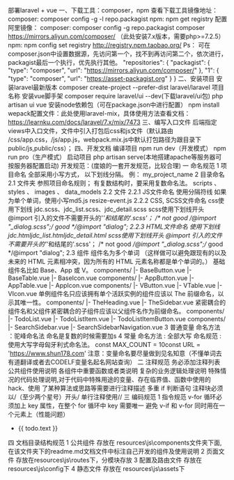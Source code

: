 部署laravel + vue
一、下载工具：composer，npm
查看下载工具镜像地址：
composer:	composer config -g -l repo.packagist
npm: 	npm get registry 
配置阿里镜像：
composer: 
composer config -g repo.packagist composer https://mirrors.aliyun.com/composer/
（此处安装7.x版本，需要php>=7.2.5）
npm:
npm config set registry http://registry.npm.taobao.org/
Ps：
可在composer.json中设置数据源，先访问第一个，找不到再访问第二个，依次进行，packagist最后一个执行，优先执行其他。
"repositories": {
    "packagist": {
        "type": "composer",
        "url": "https://mirrors.aliyun.com/composer/"
    },
    "1": {
        "type": "composer",
        "url": "https://asset-packagist.org"
    }
}
二、安装项目
安装laravel最新版本
composer create-project --prefer-dist laravel/laravel 项目名称
安装vue脚手架
composer require laravel/ui --dev(下载laravel/ui包)
php artisan ui vue
安装node依赖包（可在package.json中进行配置）
npm install
wepack配置文件：此处使用laravel-mix，具体使用方法查看文档：												https://learnku.com/docs/laravel/7.x/mix/7473
三、编写入口文件
后端指定views中入口文件，文件中引入打包后css和js文件（默认路由	/css/app.css，/js/app.js，webpack.mix.js中默认打包路径为跟目录下public/js,public/css）；
四、开发文档
编译项目
npm run dev（开发模式）
npm run pro（生产模式）
启动项目
php artisan serve(本地搭建apache等服务器可按服务器配置启动)
开发规范：(度娘的一套开发规范，比较合理)
一 命名规范
1 项目命名
全部采用小写方式， 以下划线分隔。 例：
my_project_name
2 目录命名
2.1 文件夹
参照项目命名规则； 有复数结构时，要采用复数命名法。
scripts 、 styles 、 images 、 data_models
2.2 文件
2.2.1 JS文件命名
使用分隔符线 如果为单个单词，使用小写md5.js
resize-event.js
2.2.2 CSS, SCSS文件命名
css使用下划线
jdc.scss、jdc_list.scss、jdc_detail.scss
scss使用下划线开头 @import 引入的文件不需要开头的'_'和结尾的'.scss'；
/* not good */@import "_dialog.scss";/* good */@import "dialog";
2.2.3 HTML文件命名
使用下划线
jdc.htmljdc_list.htmljdc_detail.html
scss使用下划线开头 @import 引入的文件不需要开头的'_'和结尾的'.scss'；
/* not good */@import "_dialog.scss";/* good */@import "dialog";
2.3 组件
组件名为多个单词 （这样做可以避免跟现有的以及未来的 HTML 元素相冲突，因为所有的 HTML 元素名称都是单个单词的。）
基础组件名比如 Base、App 或 V。
components/
|- BaseButton.vue
|- BaseTable.vue
|- BaseIcon.vue
components/
|- AppButton.vue
|- AppTable.vue
|- AppIcon.vue
components/
|- VButton.vue
|- VTable.vue
|- VIcon.vue
单例组件名只应该拥有单个活跃实例的组件应该以 The 前缀命名，以示其唯一性。
components/
|- TheHeading.vue
|- TheSidebar.vue
紧密耦合的组件名和父组件紧密耦合的子组件应该以父组件名作为前缀命名。
components/
|- TodoList.vue
|- TodoListItem.vue
|- TodoListItemButton.vue
components/
|- SearchSidebar.vue
|- SearchSidebarNavigation.vue
3 普通变量
命名方法 ：驼峰命名法 命名是复数的时候需要加s
4 常量
命名方法 : 全部大写 命名规范 : 使用大写字母匈牙利式命名法。
const MAX_COUNT = 10const URL = 'https://www.shun178.com'
注意：变量命名要尽量做到见名知意（不懂单词去有道翻译或者去CODELF变量名起名网站查询）
二 注释规范
务必添加注释列表
公共组件使用说明
各组件中重要函数或者类说明
复杂的业务逻辑处理说明
特殊情况的代码处理说明,对于代码中特殊用途的变量、存在临界值、函数中使用的 hack、使用
了某种算法或思路等需要进行注释描述
多重 if 判断语句
注释块必须以/（至少两个星号）开头/
单行注释使用//
三 编码规范
1 指令规范
v-for 循环必须加上 key 属性，在整个 for 循环中 key 需要唯一 避免 v-if 和 v-for 同时用在一个元素上（性能问题）
<ul><li v-for="todo in todos" :key="todo.id"> {{ todo.text }} </li></ul>
四 文档目录结构规范
1 公共组件
存放在 resources\js\components文件夹下面,在该文件夹下的readme.md文档文件中标注自己开发的组件及使用说明
2 页面文件
存放在resources\js\routes下，分模块存放
3 配置及路由文件
存放在 resources\js\config下
4 静态文件
存放在 resources\js\assets下